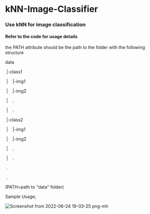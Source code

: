 # kNN-Image-Classifier

### Use kNN for image classification

#### Refer to the code for usage details

the PATH attribute should be the path to the folder with the following structure

data

&nbsp;|-class1

&nbsp;|&nbsp;&nbsp;&nbsp;&nbsp;|-img1

&nbsp;|&nbsp;&nbsp;&nbsp;&nbsp;|-img2
 
&nbsp;|&nbsp;&nbsp;&nbsp;&nbsp;.
  
&nbsp;|&nbsp;&nbsp;&nbsp;&nbsp;.
    
&nbsp;|-class2

&nbsp;|&nbsp;&nbsp;&nbsp;&nbsp;|-img1

&nbsp;|&nbsp;&nbsp;&nbsp;&nbsp;|-img2
 
&nbsp;|&nbsp;&nbsp;&nbsp;&nbsp;.
  
&nbsp;|&nbsp;&nbsp;&nbsp;&nbsp;.
    
&nbsp;.

&nbsp;.


(PATH=path to "data" folder)

Sample Usage;

![Screenshot from 2022-06-24 19-03-25 png-mh](https://user-images.githubusercontent.com/71862949/175547721-fa068348-00a4-477c-9a3a-6144e1bd00b5.png)





